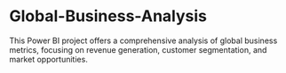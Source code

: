 # Global-Business-Analysis
This Power BI project offers a comprehensive analysis of global business metrics, focusing on revenue generation, customer segmentation, and market opportunities. 

